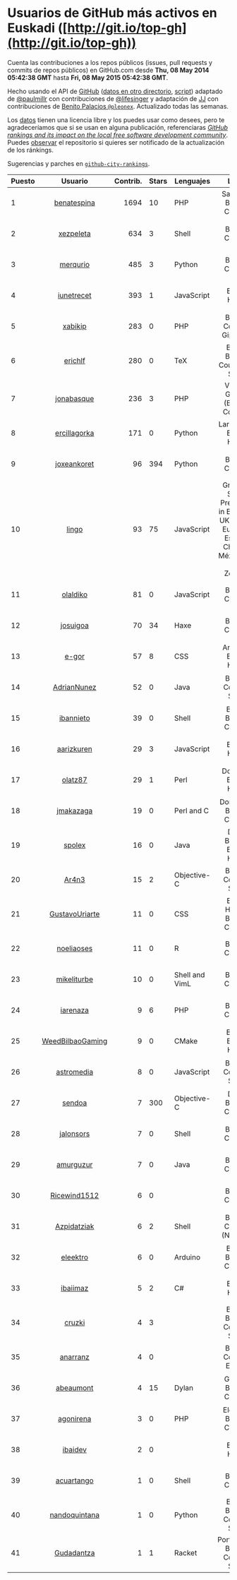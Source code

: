 # Usuarios de GitHub más activos en Euskadi ([http://git.io/top-gh](http://git.io/top-gh))



  Cuenta las contribuciones a los repos públicos (issues, pull requests y commits de repos públicos) en GitHub.com desde  **Thu, 08 May 2014 05:42:38 GMT** hasta **Fri, 08 May 2015 05:42:38 GMT**.

  Hecho usando el API de [GitHub](http://github.com) ([datos en otro directorio](https://github.com/JJ/top-github-users-data/tree/master/data), [script](https://github.com/JJ/top-github-users)) adaptado de [@paulmillr](https://github.com/paulmillr) con contribuciones de [@lifesinger](https://github.com/lifesinger) y adaptación de [JJ](http://jj.github.io) con contribuciones de [Benito Palacios `@pleonex`](http://github.com/pleonex). Actualizado todas las semanas.

  Los [datos](https://github.com/JJ/top-github-users-data/tree/master/data) tienen una licencia libre y los puedes usar como desees, pero te agradeceríamos que si se usan en alguna publicación, referenciaras [*GitHub rankings and its impact on the local free software development community*](https://thewinnower.com/papers/github-rankings-and-its-impact-on-the-local-free-software-development-community). Puedes [observar](https://github.com/JJ/top-github-users-data/subscription) el repositorio si quieres ser notificado de la actualización de los ránkings. 

  Sugerencias y parches en [`github-city-rankings`](http://github.com/JJ/github-city-rankings). 


| Puesto   |  Usuario  |Contrib.| Stars | Lenguajes   |      Lugar      |  Avatar  |
|----------|:---------:|-------:|-------|-------------|:---------------:|----------|
| 1 | [benatespina](https://github.com/benatespina) | 1694 | 10 | PHP | Santurtzi, Basque Country | <img src='https://avatars2.githubusercontent.com/u/3951376?v=3&s=64' width='64' height='64' title='Beñat Espiña'> |
| 2 | [xezpeleta](https://github.com/xezpeleta) | 634 | 3 | Shell | Basque Country | <img src='https://avatars3.githubusercontent.com/u/1846038?v=3&s=64' width='64' height='64' title='Xabi'> |
| 3 | [merqurio](https://github.com/merqurio) | 485 | 3 | Python | Basque Country | <img src='https://avatars2.githubusercontent.com/u/1485056?v=3&s=64' width='64' height='64' title='Gabi de Maeztu'> |
| 4 | [iunetrecet](https://github.com/iunetrecet) | 393 | 1 | JavaScript | Euskal Herria | <img src='https://avatars0.githubusercontent.com/u/2520681?v=3&s=64' width='64' height='64' title='iune'> |
| 5 | [xabikip](https://github.com/xabikip) | 283 | 0 | PHP | Basque Country, Gipuzkoa | <img src='https://avatars1.githubusercontent.com/u/1109793?v=3&s=64' width='64' height='64' title='Xabi'> |
| 6 | [erichlf](https://github.com/erichlf) | 280 | 0 | TeX | Bilbao, Basque Country -- Spain | <img src='https://avatars1.githubusercontent.com/u/1392578?v=3&s=64' width='64' height='64' title='Erich L Foster'> |
| 7 | [jonabasque](https://github.com/jonabasque) | 236 | 3 | PHP | Vitoria-Gasteiz (Basque Country) | <img src='https://avatars3.githubusercontent.com/u/1707606?v=3&s=64' width='64' height='64' title='Jona'> |
| 8 | [ercillagorka](https://github.com/ercillagorka) | 171 | 0 | Python | Larrabetzu, Euskal Herria | <img src='https://avatars0.githubusercontent.com/u/1732990?v=3&s=64' width='64' height='64' title='Gorka Ercilla'> |
| 9 | [joxeankoret](https://github.com/joxeankoret) | 96 | 394 | Python | Basque Country | <img src='https://avatars3.githubusercontent.com/u/2945834?v=3&s=64' width='64' height='64' title='Joxean'> |
| 10 | [lingo](https://github.com/lingo) | 93 | 75 | JavaScript | Granada, Spain.  Previously in Brighton, UK, Bilbao, Euskadi / España, Chiapas, México and New Zealand | <img src='https://avatars2.githubusercontent.com/u/219531?v=3&s=64' width='64' height='64' title='Luke Hudson'> |
| 11 | [olaldiko](https://github.com/olaldiko) | 81 | 0 | JavaScript | Basque Country | <img src='https://avatars2.githubusercontent.com/u/1711272?v=3&s=64' width='64' height='64' title='Gorka Olalde Mendia'> |
| 12 | [josuigoa](https://github.com/josuigoa) | 70 | 34 | Haxe | Basque Country | <img src='https://avatars3.githubusercontent.com/u/3088505?v=3&s=64' width='64' height='64' title='Josu Igoa'> |
| 13 | [e-gor](https://github.com/e-gor) | 57 | 8 | CSS | Arrasate, Euskal Herria | <img src='https://avatars2.githubusercontent.com/u/3199873?v=3&s=64' width='64' height='64' title='Igor Leturia'> |
| 14 | [AdrianNunez](https://github.com/AdrianNunez) | 52 | 0 | Java | Basque Country, Spain | <img src='https://avatars2.githubusercontent.com/u/2635121?v=3&s=64' width='64' height='64' title='Adrián'> |
| 15 | [ibannieto](https://github.com/ibannieto) | 39 | 0 | Shell | Bilbao, Basque Country | <img src='https://avatars0.githubusercontent.com/u/99912?v=3&s=64' width='64' height='64' title='Iban Nieto'> |
| 16 | [aarizkuren](https://github.com/aarizkuren) | 29 | 3 | JavaScript | Euskal Herria | <img src='https://avatars3.githubusercontent.com/u/476141?v=3&s=64' width='64' height='64' title='Asier Arizkuren'> |
| 17 | [olatz87](https://github.com/olatz87) | 29 | 1 | Perl | Donostia, Euskal Herria | <img src='https://avatars2.githubusercontent.com/u/1233180?v=3&s=64' width='64' height='64' title='Olatz Perez-de-Vinaspre'> |
| 18 | [jmakazaga](https://github.com/jmakazaga) | 19 | 0 | Perl and C | Donostia - Basque Country | <img src='https://avatars0.githubusercontent.com/u/5956999?v=3&s=64' width='64' height='64' title='Joseba Makazaga'> |
| 19 | [spolex](https://github.com/spolex) | 16 | 0 | Java | Derio, Bizkaia, Euskal Herria | <img src='https://avatars1.githubusercontent.com/u/6226484?v=3&s=64' width='64' height='64' title='Iñigo'> |
| 20 | [Ar4n3](https://github.com/Ar4n3) | 15 | 2 | Objective-C | Basque Country, Spain | <img src='https://avatars2.githubusercontent.com/u/3844569?v=3&s=64' width='64' height='64' title='Enara L. Otaegi'> |
| 21 | [GustavoUriarte](https://github.com/GustavoUriarte) | 11 | 0 | CSS | Euskal Herria / Basque Country | <img src='https://avatars3.githubusercontent.com/u/6729343?v=3&s=64' width='64' height='64' title='Gustavo Uriarte'> |
| 22 | [noeliaoses](https://github.com/noeliaoses) | 11 | 0 | R | Basque Country | <img src='https://avatars2.githubusercontent.com/u/10894540?v=3&s=64' width='64' height='64' title='Noelia Oses Fernandez'> |
| 23 | [mikeliturbe](https://github.com/mikeliturbe) | 10 | 0 | Shell and VimL | Basque Country | <img src='https://avatars3.githubusercontent.com/u/2519847?v=3&s=64' width='64' height='64' title='Mikel Iturbe Urretxa'> |
| 24 | [iarenaza](https://github.com/iarenaza) | 9 | 6 | PHP | Basque Country | <img src='https://avatars0.githubusercontent.com/u/241751?v=3&s=64' width='64' height='64' title='Iñaki Arenaza'> |
| 25 | [WeedBilbaoGaming](https://github.com/WeedBilbaoGaming) | 9 | 0 | CMake | Bilbao, Euskal Herria | <img src='https://avatars3.githubusercontent.com/u/6117616?v=3&s=64' width='64' height='64' title=''> |
| 26 | [astromedia](https://github.com/astromedia) | 8 | 0 | JavaScript | Basque Country, Spain | <img src='https://avatars1.githubusercontent.com/u/11808401?v=3&s=64' width='64' height='64' title='Pablo Jimeno'> |
| 27 | [sendoa](https://github.com/sendoa) | 7 | 300 | Objective-C | Derio, Basque Country | <img src='https://avatars1.githubusercontent.com/u/776636?v=3&s=64' width='64' height='64' title='Sendoa Portuondo'> |
| 28 | [jalonsors](https://github.com/jalonsors) | 7 | 0 | Shell | Basque Country | <img src='https://avatars3.githubusercontent.com/u/8478801?v=3&s=64' width='64' height='64' title=''> |
| 29 | [amurguzur](https://github.com/amurguzur) | 7 | 0 | Java | Basque Country | <img src='https://avatars2.githubusercontent.com/u/1814183?v=3&s=64' width='64' height='64' title='Aitor Murguzur'> |
| 30 | [Ricewind1512](https://github.com/Ricewind1512) | 6 | 0 |  | Basque Country | <img src='https://avatars2.githubusercontent.com/u/9354621?v=3&s=64' width='64' height='64' title='Urko'> |
| 31 | [Azpidatziak](https://github.com/Azpidatziak) | 6 | 2 | Shell | Basque Country (Navarre) | <img src='https://avatars3.githubusercontent.com/u/962124?v=3&s=64' width='64' height='64' title='Xabier Aramendi'> |
| 32 | [eleektro](https://github.com/eleektro) | 6 | 0 | Arduino | Bilbao, Basque Country | <img src='https://avatars0.githubusercontent.com/u/1743876?v=3&s=64' width='64' height='64' title='Ander'> |
| 33 | [ibaiimaz](https://github.com/ibaiimaz) | 5 | 2 | C# | Euskal Herria | <img src='https://avatars3.githubusercontent.com/u/1352834?v=3&s=64' width='64' height='64' title=''> |
| 34 | [cruzki](https://github.com/cruzki) | 4 | 3 |  | Bilbao, Basque Country, Spain | <img src='https://avatars0.githubusercontent.com/u/1138772?v=3&s=64' width='64' height='64' title='Cruz Enrique Borges Hernández'> |
| 35 | [anarranz](https://github.com/anarranz) | 4 | 0 |  | Basque Country, Europe | <img src='https://avatars2.githubusercontent.com/u/10409845?v=3&s=64' width='64' height='64' title='Ana Arranz'> |
| 36 | [abeaumont](https://github.com/abeaumont) | 4 | 15 | Dylan | Gasteiz, Basque Country | <img src='https://avatars3.githubusercontent.com/u/80059?v=3&s=64' width='64' height='64' title='Alfredo Beaumont'> |
| 37 | [agonirena](https://github.com/agonirena) | 3 | 0 | PHP | Elgoibar, Basque Country | <img src='https://avatars0.githubusercontent.com/u/443969?v=3&s=64' width='64' height='64' title='Ander Goñi'> |
| 38 | [ibaidev](https://github.com/ibaidev) | 2 | 0 |  | Euskal Herria | <img src='https://avatars3.githubusercontent.com/u/1756453?v=3&s=64' width='64' height='64' title='Ibai'> |
| 39 | [acuartango](https://github.com/acuartango) | 1 | 0 | Shell | Basque Country | <img src='https://avatars2.githubusercontent.com/u/659994?v=3&s=64' width='64' height='64' title='Aitor Cuartango'> |
| 40 | [nandoquintana](https://github.com/nandoquintana) | 1 | 0 | Python | Bilbao, Basque Country, Spain | <img src='https://avatars2.githubusercontent.com/u/491106?v=3&s=64' width='64' height='64' title='Nando Quintana'> |
| 41 | [Gudadantza](https://github.com/Gudadantza) | 1 | 1 | Racket | Portugalete, Basque Country, Spain | <img src='https://avatars3.githubusercontent.com/u/808726?v=3&s=64' width='64' height='64' title='Asier Basagoiti'> |
